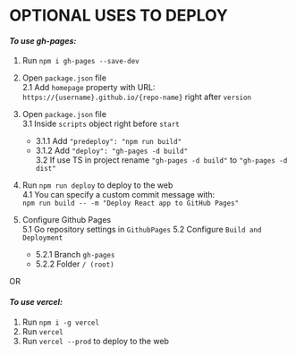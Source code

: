 # OPTIONAL USES TO DEPLOY

#### _To use gh-pages:_

1. Run `npm i gh-pages --save-dev`
2. Open `package.json` file  
   2.1 Add `homepage` property with URL: `https://{username}.github.io/{repo-name}` right after `version`
3. Open `package.json` file  
   3.1 Inside `scripts` object right before `start`  
    - 3.1.1 Add `"predeploy": "npm run build"`  
    - 3.1.2 Add `"deploy": "gh-pages -d build"`  
   3.2 If use TS in project rename `"gh-pages -d build"` to `"gh-pages -d dist"`

4. Run `npm run deploy` to deploy to the web  
   4.1 You can specify a custom commit message with:  
   `npm run build -- -m "Deploy React app to GitHub Pages"`
5. Configure Github Pages  
   5.1 Go repository settings in `GithubPages`
   5.2 Configure `Build and Deployment`
   - 5.2.1 Branch `gh-pages`
   - 5.2.2 Folder `/ (root)`

OR

#### _To use vercel:_

1. Run `npm i -g vercel`
2. Run `vercel`
3. Run `vercel --prod` to deploy to the web
